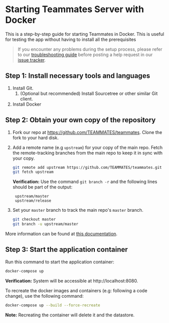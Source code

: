 # Starting Teammates Server with Docker

This is a step-by-step guide for starting Teammates in Docker. This is useful for testing the app without having to install all the prerequisites 

> If you encounter any problems during the setup process, please refer to our [troubleshooting guide](troubleshooting-guide.md) before posting a help request in our [issue tracker](https://github.com/TEAMMATES/teammates/issues).

## Step 1: Install necessary tools and languages

1. Install Git.
   1. (Optional but recommended) Install Sourcetree or other similar Git client.
1. Install Docker

## Step 2: Obtain your own copy of the repository

1. Fork our repo at https://github.com/TEAMMATES/teammates. Clone the fork to your hard disk.

1. Add a remote name (e.g `upstream`) for your copy of the main repo. Fetch the remote-tracking branches from the main repo to keep it in sync with your copy.
   ```sh
   git remote add upstream https://github.com/TEAMMATES/teammates.git
   git fetch upstream
   ```
   **Verification:** Use the command `git branch -r` and the following lines should be part of the output:
   ```
    upstream/master
    upstream/release
    ```

1. Set your `master` branch to track the main repo's `master` branch.
   ```sh
   git checkout master
   git branch -u upstream/master
   ```

More information can be found at [this documentation](https://help.github.com/articles/fork-a-repo/).

## Step 3: Start the application container

Run this command to start the application container:
   ```sh
   docker-compose up
   ```
   **Verification:** System will be accessible at http://localhost:8080.                         


To recreate the docker images and containers (e.g: following a code change), use the following command:
   ```sh
   docker-compose up --build --force-recreate
   ```
   **Note:** Recreating the container will delete it and the datastore.
